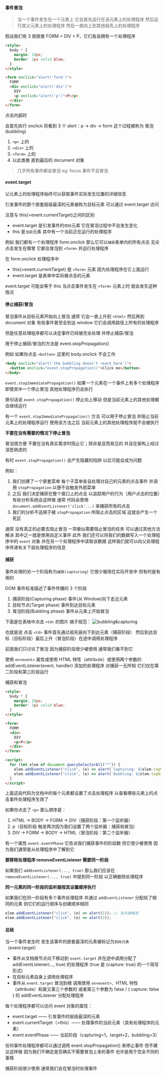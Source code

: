 #### 事件冒泡

> 当一个事件发生在一个元素上 它会首先运行在该元素上的处理程序 然后运行其父元素上的处理程序 然后一直向上到其他祖先上的处理程序

假设我们有 3 层嵌套 FORM > DIV > P，它们各自拥有一个处理程序

```html
<style>
  body * {
    margin: 10px;
    border: 1px solid blue;
  }
</style>

<form onclick="alert('form')">
  FORM
  <div onclick="alert('div')">
    DIV
    <p onclick="alert('p')">P</p>
  </div>
</form>
```

点击内部的 <p> 会首先执行 onclick 将看到 3 个 alert：p → div → form 这个过程被称为 冒泡(bubbling)

1. `<p>` 上的
2. `<div>` 上的
3. `<form>` 上的
4. 以此类推 直到最后的 document 对象

> 几乎所有事件都会冒泡 eg: focus 事件不会冒泡

#### event.target

父元素上的处理程序始终可以获取事件实际发生位置的详细信息

引发事件的那个嵌套层级最深的元素被称为目标元素 可以通过 event.target 访问

注意与 this(=event.currentTarget)之间的区别

- event.target 是引发事件的`目标`元素 它在冒泡过程中不会发生变化
- this 是`当前`元素 其中有一个当前正在运行的处理程序

例如 我们都有一个处理程序 form.onclick 那么它可以`捕获`表单内的所有点击 无论点击发生在哪里 它都会冒泡到 `<form>` 并运行处理程序

在 form.onclick 处理程序中

- this(=event.currentTarget) 是 `<form>` 元素 因为处理程序在它上面运行
- event.target 是表单中实际被点击的元素

event.target 可能会等于 this 当点击事件发生在 `<form>` 元素上时 就会发生这种情况

#### 停止捕获/冒泡

冒泡事件从目标元素开始向上冒泡 通常 它会一直上升到 `<html>` 然后再到 document 对象 有些事件甚至会到达 window 它们会调用路径上所有的处理程序

但是任意处理程序都可以决定事件已经被完全处理 并停止捕获/冒泡

用于停止捕获/冒泡的方法是 event.stopPropagation()

例如 如果你点击 `<button>` 这里的 body.onclick 不会工作

```html
<body onclick="alert(`the bubbling doesn't reach here`)">
  <button onclick="event.stopPropagation()">Click me</button>
</body>
```

`event.stopImmediatePropagation()` 如果一个元素在一个事件上有多个处理程序 即使其中一个停止冒泡 其他处理程序仍会执行

换句话说 `event.stopPropagation()` 停止向上移动 但是当前元素上的其他处理都会继续运行

有一个 `event.stopImmediatePropagation()` 方法 可以用于停止冒泡 并阻止当前元素上的处理程序运行 使用该方法之后 当前元素上的其他处理程序就不会被执行

**不要在没有需要的情况下停止冒泡**

冒泡很方便 不要在没有真实需求时阻止它；除非是显而易见的 并且在架构上经过深思熟虑的

有时 `event.stopPropagation()` 会产生隐藏的陷阱 以后可能会成为问题

例如：

1. 我们创建了一个嵌套菜单 每个子菜单各自处理对自己的元素的点击事件 并调用 `stopPropagation` 以便不会触发外部菜单
2. 之后 我们决定捕获在整个窗口上的点击 以追踪用户的行为（用户点击的位置）有些分析系统会这样做 通常 代码会使用 `document.addEventListener('click'...)` 来捕获所有的点击
3. 我们的分析不适用于被 `stopPropagation` 所阻止点击的区域 这就会产生一个死区

通常 没有真正的必要去阻止冒泡 一项看似需要阻止冒泡的任务 可以通过其他方法解决 其中之一就是使用自定义事件 此外 我们还可以将我们的数据写入一个处理程序中的 `event` 对象 并在另一个处理程序中读取该数据 这样我们就可以向父处理程序传递有关下层处理程序的信息

#### 捕获

事件处理的另一个阶段称为`捕获(capturing)` 它很少被用在实际开发中 但有时是有用的

DOM 事件标准描述了事件传播的 3 个阶段

1. 捕获阶段(Capturing phase) 事件(从 Window)向下走近元素
2. 目标节点(Target phase) 事件到达目标元素
3. 冒泡阶段(Bubbling phase) 事件从元素上开始冒泡

下面是在表格中点击 `<td>` 的图片 摘子规范：
![bubbling&capturing](./pictures/bubbling-capturing.jpg)

也就是说 点击 `<td>` 事件首先通过祖先链向下到达元素（捕获阶段） 然后到达目标（目标阶段）最后上升（冒泡阶段）在途中调用处理程序

前面我们只讨论了冒泡 因为捕获阶段很少被使用 通常我们看不到它

使用 `on<event>` 属性或使用 HTML 特性（attribute）或使用两个参数的 addEventListener(event, handler) 添加的处理程序 对捕获一无所知 它们仅在第二阶段和第三阶段运行

捕获和冒泡

```html
<style>
  body * {
    margin: 10px;
    border: 1px solid blue;
  }
</style>

<form>
  FORM
  <div>
    DIV
    <p>P</p>
  </div>
</form>

<script>
  for (let elem of document.querySelectorAll("*")) {
    elem.addEventListener("click", (e) => alert(`Capturing: ${elem.tagName}`), true);
    elem.addEventListener("click", (e) => alert(`Bubbling: ${elem.tagName}`));
  }
</script>
```

上面这段代码为文档中的每个元素都设置了点击处理程序 以查看哪些元素上的点击事件处理程序生效了

如果你点击了 `<p>` 那么顺序是：

1. HTML -> BODY -> FORM -> DIV（捕获阶段：第一个监听器）
2. p（目标阶段 触发两次因为我们设置了两个监听器：捕获和冒泡）
3. DIV -> FORM -> BODY -> HTML（冒泡阶段：第二个监听器）

有一个属性 `event.eventPhase` 它告诉我们捕获事件的阶段数 但它很少被使用 因为我们通常是从处理程序中了解到它

**要移除处理程序 removeEventListener 需要同一阶段**

如果我们 `addEventListener(..., true)` 那么我们应该在 `removeEventListener(..., true)` 中提到同一阶段 以正确删除处理程序

**同一元素的同一阶段的监听器按其设置顺序执行**

如果我们在同一阶段有多个事件处理程序 并通过 `addEventListener` 分配给了相同的元素 则它们的运行顺序与创建顺序相同

```js
elem.addEventListener("click", (e) => alert(1)); // 会先被触发
elem.addEventListener("click", (e) => alert(2));
```

#### 总结

当一个事件发生时 发生该事件的嵌套最深的元素被标记为`目标元素`（event.target）

- 事件从文档根节点向下移动到 `event.target` 并在途中调用分配了 addEventListener(..., true) 的处理程序 (true 是 {capture: true} 的一个简写形式)
- 在目标元素自身上调用处理程序
- 事件从 `event.target` 冒泡到根 调用使用 `on<event>`、HTML 特性（attribute）和美又第三个参数的 或者第三个参数为 false / { capture: false } 的 addEventListener 分配处理程序

每个处理程序都可以访问 event 对象的属性：

- event.target —— 引发事件的层级最深的元素
- event.currentTarget（=this）—— 处理事件的当前元素（具有处理程序的元素）
- event.eventPhase —— 当前阶段（capturing=1，target=2，bubbling=3）

任何事件处理程序都可以通过调用 event.stopPropagation() 来停止事件 但不建议这样做 因为我们不确定是否确实不需要冒泡上来的事件 也许是用于完全不同的事情

捕获阶段很少使用 通常我们会在冒泡时处理事件
